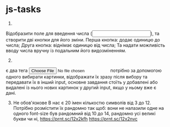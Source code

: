 # js-tasks
1)
Відобразити поле для введення числа (<input type="text" />), та створити дві кнопки для його зміни.
Перша кнопка: додає одиницю до числа;
Друга кнопка: віднімає одиницю від числа;
Та надати можливість вводу числа вручну із подальним його видозміненням.

2)
є два тега <input type="file" /> потрібно за допомогою одного вибирати картинки,
відображати їх зразу після вибору та передавати їх в інший input, 
основне завдання стоїть у добавлені або видалені із нього нових картинок у другий input, якщо у ньому вже є дані.

3) Не обов'язкове
В нас є 20 імен кількостю символів від 3 до 12.
Потрібно розмістити їх рандомно так щоб:
вони не налазили одне на одного
font-size був рандомний від 10 до 14,
рандомно усі великі букви чи ні,
https://prnt.sc/12x2kfh
https://prnt.sc/12x2nvc
